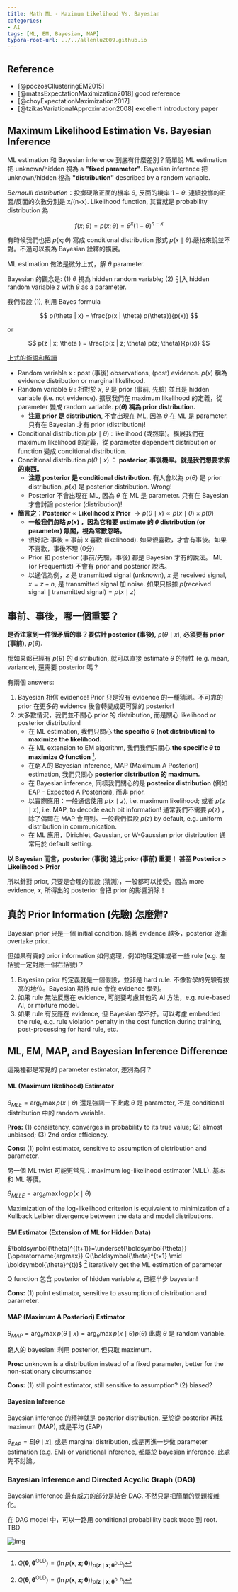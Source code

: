 ```yaml
---
title: Math ML - Maximum Likelihood Vs. Bayesian
categories:
- AI
tags: [ML, EM, Bayesian, MAP]
typora-root-url: ../../allenlu2009.github.io
---
```



## Reference
* [@poczosCllusteringEM2015]
* [@matasExpectationMaximization2018] good reference
* [@choyExpectationMaximization2017]
* [@tzikasVariationalApproximation2008] excellent introductory paper

## Maximum Likelihood Estimation Vs. Bayesian Inference

ML estimation 和 Bayesian inference 到底有什麼差別？簡單說 ML estimation 把 unknown/hidden 視為 a **"fixed parameter"**.  Bayesian inference 把 unknown/hidden 視為 **"distribution"** described by a random variable.

*Bernoulli distribution*：投擲硬幣正面的機率 $\theta$, 反面的機率 $1-\theta$. 連續投擲的正面/反面的次數分別是 x/(n-x).  Likelihood function, 其實就是 probability distribution  為

$$
f(x; \theta) = p(x ; \theta) = \theta^{x}(1-\theta)^{n-x}
$$

有時候我們也把 $p(x;\theta)$ 寫成 conditional distribution 形式 $p(x\mid\theta).$​  嚴格來說並不對。不過可以視為 Bayesian 詮釋的擴展。 

ML estimation 做法是微分上式，解 $\theta$ parameter.  



Bayesian 的觀念是: (1) $\theta$ 視為 hidden random variable; (2) 引入 hidden random variable $z$ with $\theta$ as a parameter.

我們假設 (1), 利用 Bayes formula

$$
p(\theta | x) = \frac{p(x | \theta) p(\theta)}{p(x)}
$$

or

$$
p(z | x; \theta ) = \frac{p(x | z; \theta) p(z; \theta)}{p(x)}
$$

<u>上式的術語和解讀</u> 

* Random variable $x$ :  post (事後) observations, (post) evidence. $p(x)$ 稱為 evidence distribution or marginal likelihood.
* Random variable $\theta$ : 相對於 $x$, $\theta$ 是 prior (事前, 先驗) 並且是 hidden variable (i.e. not evidence).  擴展我們在 maximum likelihood 的定義，從 parameter 變成 random variable.  **$p(\theta)$​​ 稱為 prior distribution.** 
  * **注意 prior 是 distribution**,  不會出現在 ML, 因為 $\theta$​ 在 ML 是 parameter.  只有在 Bayesian 才有 prior (distribution)! 
* Conditional distribution $p(x\mid\theta)$ :  likelihood (或然率)。擴展我們在 maximum likelihood 的定義，從 parameter dependent distribution or function 變成 conditional distribution. 
* Conditional distribution $p(\theta\mid x)$ ： **posterior, 事後機率。就是我們想要求解的東西。**
  * **注意 posterior 是 conditional distribution**.  有人會以為 $p(\theta)$ 是 prior distribution, $p(x)$​ 是 posterior distribution. Wrong! 
  * Posterior 不會出現在 ML, 因為 $\theta$​ 在 ML 是 parameter.  只有在 Bayesian 才會討論 posterior (distribution)! 
* **簡言之：Posterior** $\propto$ **Likelihood x Prior** $\to p(\theta \mid x) \propto {p(x \mid \theta) \times p(\theta)}$
  * **一般我們忽略 $p(x)$ ，因為它和要 estimate 的 $\theta$​​ distribution (or parameter) 無關，視為常數忽略。**
  * 很好記: 事後 = 事前 x 喜歡 (likelihood).  如果很喜歡，才會有事後。如果不喜歡，事後不理 (0分)
  * Prior 和 posterior (事前/先驗，事後) 都是 Bayesian 才有的說法。 ML (or Frequentist) 不會有 prior and posterior 說法。
  * 以通信為例，$z$ 是 transmitted signal (unknown),  $x$ 是 received signal,  $x = z + n$,  是 transmitted signal 加 noise.  如果只根據 $p(\text{received signal}\mid\text{transmitted signal}) = p(x\mid z)$  



## 事前、事後，哪一個重要？

**是否注意到一件很矛盾的事？要估計 posterior (事後),**  $p(\theta\mid x)$​​, **必須要有 prior (事前),** $p(\theta)$​.  

那如果都已經有 $p(\theta)$​ 的 distribution, 就可以直接 estimate $\theta$​ 的特性 (e.g. mean, variance), 還需要 posterior 嗎？

有兩個 answers:

1. Bayesian 相信 evidence!  Prior 只是沒有 evidence 的一種猜測。不可靠的 prior 在更多的 evidence 後會轉變成更可靠的 posterior!
2. 大多數情況，我們並不關心 prior 的 distribution, 而是關心 likelihood or posterior distribution!
   * 在 ML estimation, 我們只關心 **the specific $\theta$  (not distribution) to maximize the likelihood.**
   * 在 ML extension to EM algorithm, 我們我們只關心 **the specific $\theta$  to maximize $Q$ function** [^1]. 
   * 在窮人的 Bayesian inference, MAP (Maximum A Posteriori) estimation,  我們只關心 **posterior distribution 的 maximum.** 
   * 在 Bayesian inference, 同樣我們關心的是 **posterior distribution** (例如 EAP - Expected A Posteriori), 而非 prior.
   * 以實際應用：一般通信使用 $p(x\mid z)$, i.e. maximum likelihood; 或者 $p(z\mid x)$, i.e. MAP, to decode each bit information!   通常我們不需要 $p(z)$ ，除了偶爾在 MAP 會用到。一般我們假設 $p(z)$ by default, e.g. uniform distribution in communication. 
   * 在 ML 應用，Dirichlet, Gaussian, or W-Gaussian prior distribution 通常用於 default setting.

[^1]: $Q(\boldsymbol{\theta}, \boldsymbol{\theta}^{\mathrm{OLD}}) = \langle\ln p(\mathbf{x}, \mathbf{z} ; \boldsymbol{\theta})\rangle_{p\left(\mathbf{z} \mid \mathbf{x} ; \boldsymbol{\theta}^{0 \mathrm{LD}}\right)}$​



**以 Bayesian 而言，posterior (事後) 遠比 prior (事前) 重要！**  **甚至  Posterior > Likelihood > Prior**

所以針對 prior, 只要是合理的假設 (猜測)，一般都可以接受。因為 more evidence, $x$, 所得出的 posterior 會把 prior 的影響消除！ 



## 真的 Prior Information (先驗) 怎麼辦?

Bayesian prior 只是一個 initial condition.  隨著 evidence 越多，posterior 逐漸 overtake prior.

但如果有真的 prior information 如何處理，例如物理定律或者一些 rule (e.g. 左括號一定對應一個右括號)？
1. Bayesian prior 的定義就是一個假設，並非是 hard rule.  不像哲學的先驗有拔高的地位。Bayesian 期待 rule 會從 evidence 學到。
2. 如果 rule 無法反應在 evidence, 可能要考慮其他的 AI 方法，e.g. rule-based AI, or mixture model.
3. 如果 rule 有反應在 evidence, 但 Bayesian 學不好。可以考慮 embedded the rule, e.g. rule violation penalty in the cost function during training, post-processing for hard rule, etc. 



## ML, EM, MAP, and Bayesian Inference Difference

這幾種都是常見的 parameter estimator, 差別為何？

#### ML (Maximum likelihood) Estimator

$\theta_{MLE} = \arg_{\theta} \max  p(x\mid\theta)$   還是強調一下此處 $\theta$ 是 parameter, 不是 conditional distribution 中的 random variable.

**Pros:** (1) consistency, converges in probability to its true value; (2) almost unbiased; (3) 2nd order efficiency.

**Cons:** (1) point estimator, sensitive to assumption of distribution and parameter.



另一個 ML twist 可能更常見：maximum log-likelihood estimator (MLL).  基本和 ML 等價。

$\theta_{MLLE} = \arg_{\theta} \max  \log p(x\mid\theta)$

Maximization of the log-likelihood criterion is equivalent to minimization of a Kullback Leibler divergence between the data and model distributions. 



#### EM Estimator (Extension of ML for Hidden Data)

$\boldsymbol{\theta}^{(t+1)}=\underset{\boldsymbol{\theta}}{\operatorname{argmax}} Q(\boldsymbol{\theta}^{t+1} \mid \boldsymbol{\theta}^{t})$ [^1]    iteratively get the ML estimation of parameter

Q function 包含 posterior of hidden variable $z$,  已經半步 bayesian!

**Cons:** (1) point estimator, sensitive to assumption of distribution and parameter. 



#### MAP (Maximum A Posteriori) Estimator

$\theta_{MAP} =\arg_{\theta} \max p(\theta\mid x) = \arg_{\theta} \max p(x\mid\theta) p(\theta)$   此處 $\theta$ 是 random variable.

窮人的 bayesian: 利用 posterior, 但只取 maximum.

**Pros:**  unknown is a distribution instead of a fixed parameter, better for the non-stationary circumstance  

**Cons:**  (1) still point estimator, still sensitive to assumption?  (2) biased?  



#### Bayesian Inference  

Bayesian inference 的精神就是 posterior distribution.  至於從 posterior 再找 maximum (MAP), 或是平均 (EAP)

$\theta_{EAP} =E[\theta\mid x]$, 或是 marginal distribution,  或是再進一步做 parameter estimation (e.g. EM) or variational inference, 都屬於 bayesian inference.  此處先不討論。



### Bayesian Inference and Directed Acyclic Graph (DAG)

Bayesian inference 最有威力的部分是結合 DAG.  不然只是把簡單的問題複雜化。

在 DAG model 中，可以一路用 conditional probablility back trace 到 root.  TBD



![img](https://i.stack.imgur.com/BNspA.png)





